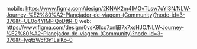 mobile: https://www.figma.com/design/2KNAK2m4IMGvTLsw7uYl3N/NLW-Journey-%E2%80%A2-Planejador-de-viagem-(Community)?node-id=3-376&t=UE0o4YIMPiQoDttR-0
web: https://www.figma.com/design/0vsK9Ico7xnljB7x7xsHJO/NLW-Journey-%E2%80%A2-Planejador-de-viagem-(Community)?node-id=3-376&t=lygtzWcf3n1LsiKo-0
